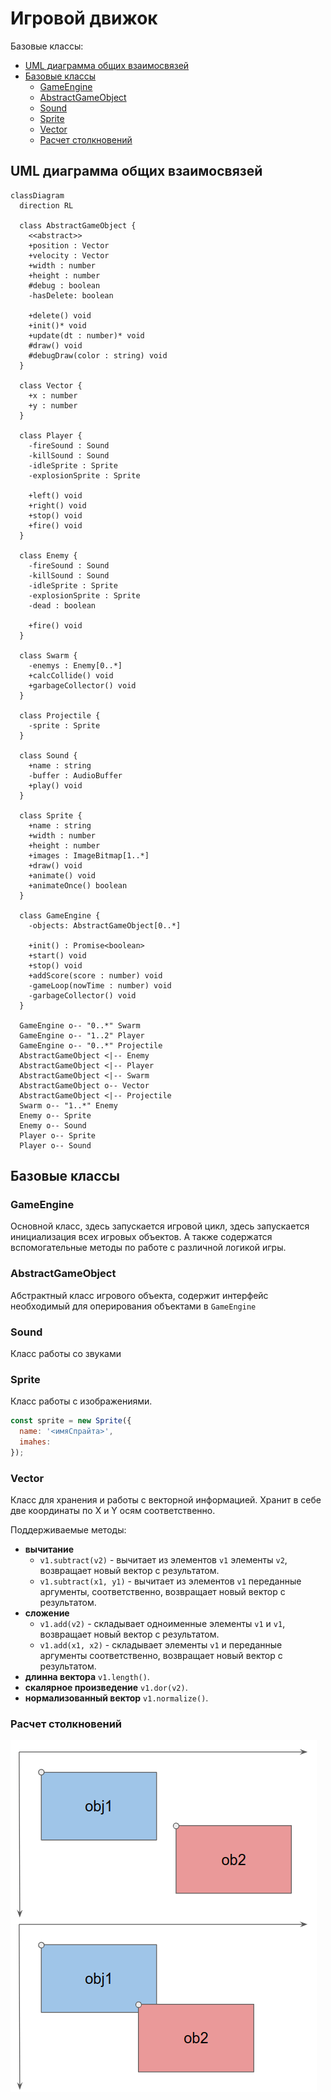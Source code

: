 # Игровой движок <!-- omit in toc -->

Базовые классы:

- [UML диаграмма общих взаимосвязей](#uml-диаграмма-общих-взаимосвязей)
- [Базовые классы](#базовые-классы)
  - [GameEngine](#gameengine)
  - [AbstractGameObject](#abstractgameobject)
  - [Sound](#sound)
  - [Sprite](#sprite)
  - [Vector](#vector)
  - [Расчет столкновений](#расчет-столкновений)

## UML диаграмма общих взаимосвязей

```mermaid
classDiagram
  direction RL

  class AbstractGameObject {
    <<abstract>>
    +position : Vector
    +velocity : Vector
    +width : number
    +height : number
    #debug : boolean
    -hasDelete: boolean

    +delete() void
    +init()* void
    +update(dt : number)* void
    #draw() void
    #debugDraw(color : string) void
  }

  class Vector {
    +x : number
    +y : number
  }

  class Player {
    -fireSound : Sound
    -killSound : Sound
    -idleSprite : Sprite
    -explosionSprite : Sprite

    +left() void
    +right() void
    +stop() void
    +fire() void
  }

  class Enemy {
    -fireSound : Sound
    -killSound : Sound
    -idleSprite : Sprite
    -explosionSprite : Sprite
    -dead : boolean

    +fire() void
  }

  class Swarm {
    -enemys : Enemy[0..*]
    +calcCollide() void
    +garbageCollector() void
  }

  class Projectile {
    -sprite : Sprite
  }

  class Sound {
    +name : string
    -buffer : AudioBuffer
    +play() void
  }

  class Sprite {
    +name : string
    +width : number
    +height : number
    +images : ImageBitmap[1..*]
    +draw() void
    +animate() void
    +animateOnce() boolean
  }

  class GameEngine {
    -objects: AbstractGameObject[0..*]

    +init() : Promise<boolean>
    +start() void
    +stop() void
    +addScore(score : number) void
    -gameLoop(nowTime : number) void
    -garbageCollector() void
  }

  GameEngine o-- "0..*" Swarm
  GameEngine o-- "1..2" Player
  GameEngine o-- "0..*" Projectile
  AbstractGameObject <|-- Enemy
  AbstractGameObject <|-- Player
  AbstractGameObject <|-- Swarm
  AbstractGameObject o-- Vector
  AbstractGameObject <|-- Projectile
  Swarm o-- "1..*" Enemy
  Enemy o-- Sprite
  Enemy o-- Sound
  Player o-- Sprite
  Player o-- Sound

```

## Базовые классы

### GameEngine

Основной класс, здесь запускается игровой цикл, здесь запускается инициализация всех игровых объектов. А также содержатся вспомогательные методы по работе с различной логикой игры.

### AbstractGameObject

Абстрактный класс игрового объекта, содержит интерфейс необходимый для оперирования объектами в `GameEngine`

### Sound

Класс работы со звуками

### Sprite

Класс работы с изображениями.

```javascript
const sprite = new Sprite({
  name: '<имяСпрайта>',
  imahes:
});
```

### Vector

Класс для хранения и работы с векторной информацией. Хранит в себе две координаты по X и Y осям соответственно.

Поддерживаемые методы:

- **вычитание**
  - `v1.subtract(v2)` - вычитает из элементов `v1` элементы `v2`, возвращает новый вектор с результатом.
  - `v1.subtract(x1, y1)` - вычитает из элементов `v1` переданные аргументы, соответственно, возвращает новый вектор с результатом.
- **сложение**
  - `v1.add(v2)` - складывает одноименные элементы `v1` и `v1`, возвращает новый вектор с результатом.
  - `v1.add(x1, x2)` - складывает элементы `v1` и переданные аргументы соответственно, возвращает новый вектор с результатом.
- **длинна вектора** `v1.length()`.
- **скалярное произведение** `v1.dor(v2)`.
- **нормализованный вектор** `v1.normalize()`.

### Расчет столкновений

![rectCollide](./GameEngine/rectCollide.gif)
